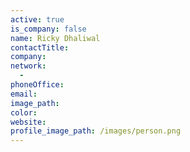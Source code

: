 ```yaml
---
active: true
is_company: false
name: Ricky Dhaliwal
contactTitle:
company:
network:
  -
phoneOffice:
email:
image_path:
color:
website:
profile_image_path: /images/person.png
---
```

